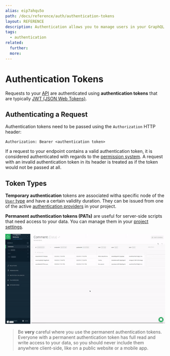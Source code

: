 ```yaml
---
alias: eip7ahqu5o
path: /docs/reference/auth/authentication-tokens
layout: REFERENCE
description: Authentication allows you to manage users in your GraphQL backend. Use authentication providers like Auth0 and Digits out-of-the-box.
tags:
  - authentication
related:
  further:
  more:
---
```


# Authentication Tokens

Requests to your [API](!alias-heshoov3ai) are authenticated using **authentication tokens** that are typically [JWT (JSON Web Tokens)](https://jwt.io/).

## Authenticating a Request

Authentication tokens need to be passed using the `Authorization` HTTP header:

```plain
Authorization: Bearer <authentication token>
```

If a request to your endpoint contains a valid authentication token, it is considered authenticated with regards to the [permission system](!alias-iegoo0heez). A request with an invalid authentication token in its header is treated as if the token would not be passed at all.

## Token Types

**Temporary authentication** tokens are associated witha  specific node of the [`User` type](!alias-uhieg2shio#user-type) and have a certain validity duration. They can be issued from one of the active [authentication providers](!alias-seimeish6e#authentication-providers) in your project.

**Permanent authentication tokens (PATs)** are useful for server-side scripts that need access to your data. You can manage them in your [project settings](!alias-aechi6iequ).

![](./copy-pat.gif?width=400)

> Be **very** careful where you use the permanent authentication tokens. Everyone with a permanent authentication token has full read and write access to your data, so you should never include them anywhere client-side, like on a public website or a mobile app.
